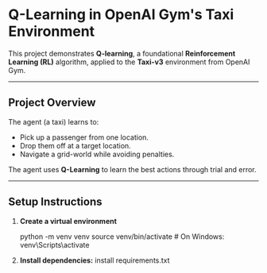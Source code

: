 #  Q-Learning in OpenAI Gym's Taxi Environment

This project demonstrates **Q-learning**, a foundational **Reinforcement Learning (RL)** algorithm, applied to the **Taxi-v3** environment from OpenAI Gym.

---

## Project Overview

The agent (a taxi) learns to:

- Pick up a passenger from one location.
- Drop them off at a target location.
- Navigate a grid-world while avoiding penalties.

The agent uses **Q-Learning** to learn the best actions through trial and error.

---

##  Setup Instructions

1. **Create a virtual environment** 

   
   python -m venv venv
   source venv/bin/activate  # On Windows: venv\Scripts\activate
2. **Install dependencies:**
   install requirements.txt
